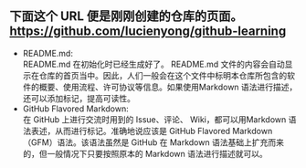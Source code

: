 下面这个 URL 便是刚刚创建的仓库的页面。  
<https://github.com/lucienyong/github-learning>
----
- README.md:  
README.md 在初始化时已经生成好了。 README.md 文件的内容会自动显示在仓库的首页当中。因此，人们一般会在这个文件中标明本仓库所包含的软件的概要、使用流程、许可协议等信息。如果使用Markdown 语法进行描述，还可以添加标记，提高可读性。  
- GitHub Flavored Markdown:  
在 GitHub 上进行交流时用到的 Issue、评论、 Wiki，都可以用Markdown 语法表述，从而进行标记。准确地说应该是 GitHub Flavored Markdown（GFM）语法。该语法虽然是 GitHub 在 Markdown 语法基础上扩充而来的，但一般情况下只要按照原本的 Markdown 语法进行描述就可以。  
